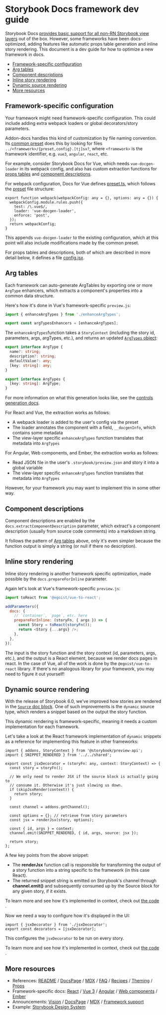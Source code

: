 <h1>Storybook Docs framework dev guide</h1>

Storybook Docs [provides basic support for all non-RN Storybook view layers](../README.md#framework-support) out of the box. However, some frameworks have been docs-optimized, adding features like automatic props table generation and inline story rendering. This document is a dev guide for how to optimize a new framework in docs.

- [Framework-specific configuration](#framework-specific-configuration)
- [Arg tables](#arg-tables)
- [Component descriptions](#component-descriptions)
- [Inline story rendering](#inline-story-rendering)
- [Dynamic source rendering](#dynamic-source-rendering)
- [More resources](#more-resources)

## Framework-specific configuration

Your framework might need framework-specific configuration. This could include adding extra webpack loaders or global decorators/story parameters.

Addon-docs handles this kind of customization by file naming convention. Its [common preset](https://github.com/storybookjs/storybook/blob/next/addons/docs/src/frameworks/common/preset.ts) does this by looking for files `../<framework>/{preset,config}.[tj]sx?`, where `<framework>` is the framework identifier, e.g. `vue3`, `angular`, `react`, etc.

For example, consider Storybook Docs for Vue, which needs `vue-docgen-loader` in its webpack config, and also has custom extraction functions for [props tables](#props-tables) and [component descriptions](#component-descriptions).

For webpack configuration, Docs for Vue defines [preset.ts](https://github.com/storybookjs/storybook/blob/next/addons/docs/src/frameworks/vue/preset.ts), which follows the [preset](https://storybook.js.org/docs/vue/api/presets) file structure:

```
export function webpack(webpackConfig: any = {}, options: any = {}) {
  webpackConfig.module.rules.push({
    test: /\.vue$/,
    loader: 'vue-docgen-loader',
    enforce: 'post',
  });
  return webpackConfig;
}
```

This appends `vue-docgen-loader` to the existing configuration, which at this point will also include modifications made by the common preset.

For props tables and descriptions, both of which are described in more detail below, it defines a file [config.jsx](https://github.com/storybookjs/storybook/blob/next/addons/docs/src/frameworks/vue/config.jsx).

## Arg tables

Each framework can auto-generate ArgTables by exporting one or more `ArgType` enhancers, which extracts a component's properties into a common data structure.

Here's how it's done in Vue's framework-specific `preview.js`:

```js
import { enhanceArgTypes } from './enhanceArgTypes';

export const argTypesEnhancers = [enhanceArgTypes];
```

The `enhanceArgTypes`function takes a `StoryContext` (including the story id, parameters, args, argTypes, etc.), and returns an updated [`ArgTypes` object](https://github.com/storybookjs/storybook/blob/master/lib/addons/src/types.ts#L38-L47):

```ts
export interface ArgType {
  name?: string;
  description?: string;
  defaultValue?: any;
  [key: string]: any;
}

export interface ArgTypes {
  [key: string]: ArgType;
}
```

For more information on what this generation looks like, see the [controls generation docs](https://github.com/storybookjs/storybook/blob/next/addons/controls/README.md#my-controls-arent-being-auto-generated-what-should-i-do).

For React and Vue, the extraction works as follows:

- A webpack loader is added to the user's config via the preset
- The loader annotates the component with a field, `__docgenInfo`, which contains some metadata
- The view-layer specific `enhanceArgTypes` function translates that metadata into `ArgTypes`

For Angular, Web components, and Ember, the extraction works as follows:

- Read JSON file in the user's `.storybook/preview.json` and story it into a global variable
- The view-layer specific `enhanceArgTypes` function translates that metadata into `ArgTypes`

However, for your framework you may want to implement this in some other way.

## Component descriptions

Component descriptions are enabled by the `docs.extractComponentDescription` parameter, which extract's a component description (usually from source code comments) into a markdown string.

It follows the pattern of [Arg tables](#arg-tables) above, only it's even simpler because the function output is simply a string (or null if there no description).

## Inline story rendering

Inline story rendering is another framework specific optimization, made possible by the `docs.prepareForInline` parameter.

Again let's look at Vue's framework-specific `preview.js`:

```js
import toReact from '@egoist/vue-to-react';

addParameters({
  docs: {
    // `container`, `page`, etc. here
    prepareForInline: (storyFn, { args }) => {
      const Story = toReact(storyFn());
      return <Story {...args} />;
    },
  },
});
```

The input is the story function and the story context (id, parameters, args, etc.), and the output is a React element, because we render docs pages in react. In the case of Vue, all of the work is done by the `@egoist/vue-to-react` library. If there's no analogous library for your framework, you may need to figure it out yourself!

## Dynamic source rendering

With the release of Storybook 6.0, we've improved how stories are rendered in the [`Source` doc block](https://storybook.js.org/docs/react/api/doc-block-source). One of such improvements is the `dynamic` source type, which renders a snippet based on the output the story function.

This dynamic rendering is framework-specific, meaning it needs a custom implementation for each framework.

Let's take a look at the React framework implementation of `dynamic` snippets as a reference for implementing this feature in other frameworks:

```tsx
import { addons, StoryContext } from '@storybook/preview-api';
import { SNIPPET_RENDERED } from '../../shared';

export const jsxDecorator = (storyFn: any, context: StoryContext) => {
  const story = storyFn();

  // We only need to render JSX if the source block is actually going to
  // consume it. Otherwise it's just slowing us down.
  if (skipJsxRender(context)) {
    return story;
  }

  const channel = addons.getChannel();

  const options = {}; // retrieve from story parameters
  const jsx = renderJsx(story, options);

  const { id, args } = context;
  channel.emit(SNIPPET_RENDERED, { id, args, source: jsx });

  return story;
};
```

A few key points from the above snippet:

- The **renderJsx** function call is responsible for transforming the output of a story function into a string specific to the framework (in this case React).
- The returned snippet string is emitted on Storybook's channel through **channel.emit()** and subsequently consumed up by the Source block for any given story, if it exists.

<div class="aside">
 To learn more and see how it's implemented in context, check out <a href="https://github.com/storybookjs/storybook/blob/next/addons/docs/src/frameworks/react/jsxDecorator.tsx">the code</a> .
</div>

Now we need a way to configure how it's displayed in the UI:

```tsx
import { jsxDecorator } from './jsxDecorator';
export const decorators = [jsxDecorator];
```

This configures the `jsxDecorator` to be run on every story.

<div class="aside">
 To learn more and see how it's implemented in context, check out <a href="https://github.com/storybookjs/storybook/blob/next/addons/docs/src/frameworks/react/jsxDecorator.tsx">the code</a> .
</div>

## More resources

- References: [README](../README.md) / [DocsPage](docspage.md) / [MDX](mdx.md) / [FAQ](faq.md) / [Recipes](recipes.md) / [Theming](theming.md) / [Props](props-tables.md)
- Framework-specific docs: [React](../react/README.md) / [Vue 3](../vue3/README.md) / [Angular](../angular/README.md) / [Web components](../web-components/README.md) / [Ember](../ember/README.md)
- Announcements: [Vision](https://medium.com/storybookjs/storybook-docs-sneak-peak-5be78445094a) / [DocsPage](https://medium.com/storybookjs/storybook-docspage-e185bc3622bf) / [MDX](https://medium.com/storybookjs/rich-docs-with-storybook-mdx-61bc145ae7bc) / [Framework support](https://medium.com/storybookjs/storybook-docs-for-new-frameworks-b1f6090ee0ea)
- Example: [Storybook Design System](https://github.com/storybookjs/design-system)
